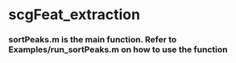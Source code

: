 # scgFeat_extraction

### sortPeaks.m is the main function. Refer to Examples/run_sortPeaks.m on how to use the function
